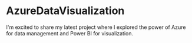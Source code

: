 # AzureDataVisualization
I'm excited to share my latest project where I explored the power of Azure for data management and Power BI for visualization.
